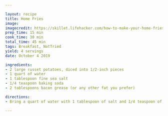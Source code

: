 ```yaml
---

layout: recipe
title: Home Fries
image:
imagecredit: https://skillet.lifehacker.com/how-to-make-your-home-fries-extra-crispy-1838748386
prep_time: 15 min
cook_time: 30 min
total_time: 45 min
tags: Breakfast, NotTried
yield: 4 servings
date: October 4 2019

ingredients:
- 2 large russet potatoes, diced into 1/2-inch pieces
- 1 quart of water
- 1 tablespoon fine sea salt
- 1/4 teaspoon baking soda
- 2 tablespoons bacon grease (or any other fat you prefer)

directions:
- Bring a quart of water with 1 tablespoon of salt and 1/4 teaspoon of baking soda to a boil. In the meantime, dice the potatoes. Once the water is boiling, add the potatoes, then let the water return to a boil. Let them cook for about five minutes, until the potato pieces can be easily pierced with a knife. Remove the potatoes from the water with a spider or a sieve, then place them in a large nonstick pan. (Do not use a stainless steel pan, as it will steal your delicious potato crust, no matter how much oil you use.) Heat the pan over high heat and let some of the moisture from the potatoes evaporate for a minute. Add the grease, and give everything a stir with a wooden spoon or spatula to evenly coat the potatoes. Than let the potatoes cook until a crispy crust forms, 20-30 minutes, flipping every once in a while to make sure they don’t burn. Serve immediately.

---
```

